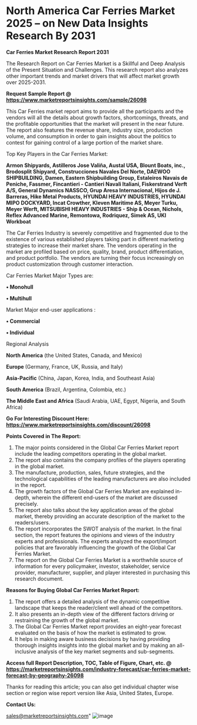 # North America Car Ferries Market 2025 – on New Data Insights Research By 2031

<strong>Car Ferries Market Research Report 2031</strong>

The Research Report on Car Ferries Market is a Skillful and Deep Analysis of the Present Situation and Challenges. This research report also analyzes other important trends and market drivers that will affect market growth over 2025-2031.

<strong>Request Sample Report @ <a href=https://www.marketreportsinsights.com/sample/26098>https://www.marketreportsinsights.com/sample/26098</a></strong>

This Car Ferries market report aims to provide all the participants and the vendors will all the details about growth factors, shortcomings, threats, and the profitable opportunities that the market will present in the near future. The report also features the revenue share, industry size, production volume, and consumption in order to gain insights about the politics to contest for gaining control of a large portion of the market share.

Top Key Players in the Car Ferries Market:

<strong>Armon Shipyards, Astilleros Jose Valiña, Austal USA, Blount Boats, inc., Brodosplit Shipyard, Construcciones Navales Del Norte, DAEWOO SHIPBUILDING, Damen, Eastern Shipbuilding Group, Estaleiros Navais de Peniche, Fassmer, Fincantieri - Cantieri Navali Italiani, Fiskerstrand Verft A/S, General Dynamics NASSCO, Grup Aresa Internacional, Hijos de J. Barreras, Hike Metal Products, HYUNDAI HEAVY INDUSTRIES, HYUNDAI MIPO DOCKYARD, Incat Crowther, Kleven Maritime AS, Meyer Turku, Meyer Werft, MITSUBISHI HEAVY INDUSTRIES - Ship & Ocean, Nichols, Reflex Advanced Marine, Remontowa, Rodriquez, Simek AS, UKI Workboat</strong>

The Car Ferries Industry is severely competitive and fragmented due to the existence of various established players taking part in different marketing strategies to increase their market share. The vendors operating in the market are profiled based on price, quality, brand, product differentiation, and product portfolio. The vendors are turning their focus increasingly on product customization through customer interaction.

Car Ferries Market Major Types are:

<strong>• Monohull

• Multihull</strong>

Market Major end-user applications :

<strong>• Commercial

• Individual</strong>

Regional Analysis

</u><strong><b>North America</b></strong> (the United States, Canada, and Mexico)

<strong><b>Europe </b></strong>(Germany, France, UK, Russia, and Italy)

<strong><b>Asia-Pacific</b></strong> (China, Japan, Korea, India, and Southeast Asia)

<strong><b>South America</b></strong> (Brazil, Argentina, Colombia, etc.)

<strong><b>The Middle East and Africa</b></strong> (Saudi Arabia, UAE, Egypt, Nigeria, and South Africa)

<strong>Go For Interesting Discount Here: <a href=https://www.marketreportsinsights.com/discount/26098>https://www.marketreportsinsights.com/discount/26098</a></strong>

<strong>Points Covered in The Report:</strong>
<ol>
  <li>The major points considered in the Global Car Ferries Market report include the leading competitors operating in the global market.</li>
  <li>The report also contains the company profiles of the players operating in the global market.</li>
  <li>The manufacture, production, sales, future strategies, and the technological capabilities of the leading manufacturers are also included in the report.</li>
  <li>The growth factors of the Global Car Ferries Market are explained in-depth, wherein the different end-users of the market are discussed precisely.</li>
  <li>The report also talks about the key application areas of the global market, thereby providing an accurate description of the market to the readers/users.</li>
  <li>The report incorporates the SWOT analysis of the market. In the final section, the report features the opinions and views of the industry experts and professionals. The experts analyzed the export/import policies that are favorably influencing the growth of the Global Car Ferries Market.</li>
  <li>The report on the Global Car Ferries Market is a worthwhile source of information for every policymaker, investor, stakeholder, service provider, manufacturer, supplier, and player interested in purchasing this research document.</li>
</ol>
<strong>Reasons for Buying Global Car Ferries Market Report:</strong>

<ol>
  <li>The report offers a detailed analysis of the dynamic competitive landscape that keeps the reader/client well ahead of the competitors.</li>
  <li>It also presents an in-depth view of the different factors driving or restraining the growth of the global market.</li>
  <li>The Global Car Ferries Market report provides an eight-year forecast evaluated on the basis of how the market is estimated to grow.</li>
  <li>It helps in making aware business decisions by having providing thorough insights insights into the global market and by making an all-inclusive analysis of the key market segments and sub-segments.</li>
</ol>
<strong>Access full Report Description, TOC, Table of Figure, Chart, etc. @ <a href=https://marketreportsinsights.com/industry-forecast/car-ferries-market-forecast-by-geography-26098>https://marketreportsinsights.com/industry-forecast/car-ferries-market-forecast-by-geography-26098</a></strong>


Thanks for reading this article; you can also get individual chapter wise section or region wise report version like Asia, United States, Europe.

<strong>Contact Us:</strong>

sales@marketreportsinsights.com"
![image](https://github.com/user-attachments/assets/b51bb29d-b013-4eaf-90a6-9732a6d4af46)
